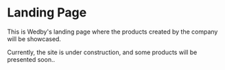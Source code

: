 # Landing Page

This is Wedby's landing page where the products created by the company will be showcased.

Currently, the site is under construction, and some products will be presented soon..
